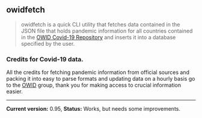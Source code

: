 ## owidfetch

> owidfetch is a quick CLI utility that fetches data contained in the JSON
> file that holds pandemic information for all countries contained in the 
> [OWID Covid-19 Repository](https://github.com/owid/covid-19-data)
> and inserts it into a database specified by the user.

### Credits for Covid-19 data.
All the credits for fetching pandemic information from official sources and
packing it into easy to parse formats and updating data on a hourly basis
go to the [OWID](https://github.com/owid) group, thank you for making
access to crucial information easier.
_______________________________________________________________________
__Current version:__ 0.95, __Status:__ Works, but needs some improvements.